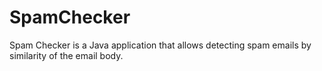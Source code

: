 # SpamChecker
Spam Checker is a Java application that allows detecting spam emails by similarity of the email body.
